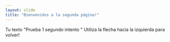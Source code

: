 ```yaml
---
layout: slide
title: "Bienvenidos a la segunda página!"
---
```

Tu texto "Prueba 1 segundo intento " 
Utiliza la flecha hacia la izquierda para volver!
